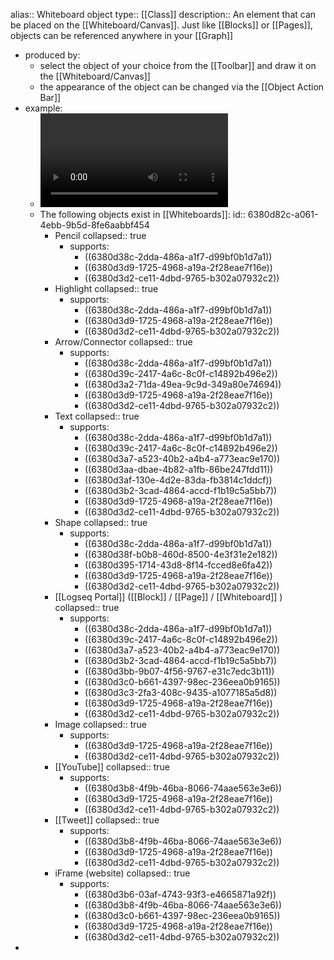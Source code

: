 alias:: Whiteboard object
type:: [[Class]]
description:: An element that can be placed on the [[Whiteboard/Canvas]]. Just like [[Blocks]] or [[Pages]], objects can be referenced anywhere in your [[Graph]]

- produced by:
	- select the object of your choice from the [[Toolbar]] and draw it on the [[Whiteboard/Canvas]]
	- the appearance of the object can be changed via the [[Object Action Bar]]
- example:
	- ![ObjectExamples.mp4](../assets/ObjectExamples_1669389480174_0.mp4)
	- The following objects exist in [[Whiteboards]]:
	  id:: 6380d82c-a061-4ebb-9b5d-8fe6aabbf454
		- Pencil
		  collapsed:: true
			- supports:
				- ((6380d38c-2dda-486a-a1f7-d99bf0b1d7a1))
				- ((6380d3d9-1725-4968-a19a-2f28eae7f16e))
				- ((6380d3d2-ce11-4dbd-9765-b302a07932c2))
		- Highlight
		  collapsed:: true
			- supports:
				- ((6380d38c-2dda-486a-a1f7-d99bf0b1d7a1))
				- ((6380d3d9-1725-4968-a19a-2f28eae7f16e))
				- ((6380d3d2-ce11-4dbd-9765-b302a07932c2))
		- Arrow/Connector
		  collapsed:: true
			- supports:
				- ((6380d38c-2dda-486a-a1f7-d99bf0b1d7a1))
				- ((6380d39c-2417-4a6c-8c0f-c14892b496e2))
				- ((6380d3a2-71da-49ea-9c9d-349a80e74694))
				- ((6380d3d9-1725-4968-a19a-2f28eae7f16e))
				- ((6380d3d2-ce11-4dbd-9765-b302a07932c2))
		- Text
		  collapsed:: true
			- supports:
				- ((6380d38c-2dda-486a-a1f7-d99bf0b1d7a1))
				- ((6380d39c-2417-4a6c-8c0f-c14892b496e2))
				- ((6380d3a7-a523-40b2-a4b4-a773eac9e170))
				- ((6380d3aa-dbae-4b82-a1fb-86be247fdd11))
				- ((6380d3af-130e-4d2e-83da-fb3814c1ddcf))
				- ((6380d3b2-3cad-4864-accd-f1b19c5a5bb7))
				- ((6380d3d9-1725-4968-a19a-2f28eae7f16e))
				- ((6380d3d2-ce11-4dbd-9765-b302a07932c2))
		- Shape
		  collapsed:: true
			- supports:
				- ((6380d38c-2dda-486a-a1f7-d99bf0b1d7a1))
				- ((6380d38f-b0b8-460d-8500-4e3f31e2e182))
				- ((6380d395-1714-43d8-8f14-fcced8e6fa42))
				- ((6380d3d9-1725-4968-a19a-2f28eae7f16e))
				- ((6380d3d2-ce11-4dbd-9765-b302a07932c2))
		- [[Logseq Portal]] ([[Block]] / [[Page]] / [[Whiteboard]] )
		  collapsed:: true
			- supports:
				- ((6380d38c-2dda-486a-a1f7-d99bf0b1d7a1))
				- ((6380d39c-2417-4a6c-8c0f-c14892b496e2))
				- ((6380d3a7-a523-40b2-a4b4-a773eac9e170))
				- ((6380d3b2-3cad-4864-accd-f1b19c5a5bb7))
				- ((6380d3bb-9b07-4f56-9767-e31c7edc3b11))
				- ((6380d3c0-b661-4397-98ec-236eea0b9165))
				- ((6380d3c3-2fa3-408c-9435-a1077185a5d8))
				- ((6380d3d9-1725-4968-a19a-2f28eae7f16e))
				- ((6380d3d2-ce11-4dbd-9765-b302a07932c2))
		- Image
		  collapsed:: true
			- supports:
				- ((6380d3d9-1725-4968-a19a-2f28eae7f16e))
				- ((6380d3d2-ce11-4dbd-9765-b302a07932c2))
		- [[YouTube]]
		  collapsed:: true
			- supports:
				- ((6380d3b8-4f9b-46ba-8066-74aae563e3e6))
				- ((6380d3d9-1725-4968-a19a-2f28eae7f16e))
				- ((6380d3d2-ce11-4dbd-9765-b302a07932c2))
		- [[Tweet]]
		  collapsed:: true
			- supports:
				- ((6380d3b8-4f9b-46ba-8066-74aae563e3e6))
				- ((6380d3d9-1725-4968-a19a-2f28eae7f16e))
				- ((6380d3d2-ce11-4dbd-9765-b302a07932c2))
		- iFrame (website)
		  collapsed:: true
			- supports:
				- ((6380d3b6-03af-4743-93f3-e4665871a92f))
				- ((6380d3b8-4f9b-46ba-8066-74aae563e3e6))
				- ((6380d3c0-b661-4397-98ec-236eea0b9165))
				- ((6380d3d9-1725-4968-a19a-2f28eae7f16e))
				- ((6380d3d2-ce11-4dbd-9765-b302a07932c2))
-